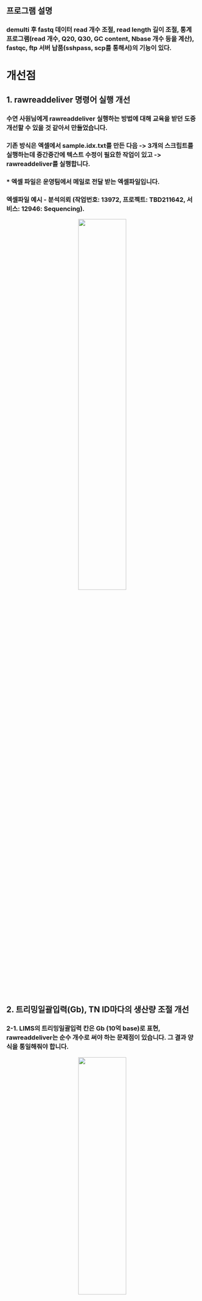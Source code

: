 ## 프로그램 설명
### demulti 후 fastq 데이터 read 개수 조절, read length 길이 조절, 통계 프로그램(read 개수, Q20, Q30, GC content, Nbase 개수 등을 계산), fastqc, ftp 서버 납품(sshpass, scp를 통해서)의 기능이 있다.

# 개선점
## 1. rawreaddeliver 명령어 실행 개선
### 수연 사원님에게 rawreaddeliver 실행하는 방법에 대해 교육을 받던 도중 개선할 수 있을 것 같아서 만들었습니다.
### 기존 방식은 엑셀에서 sample.idx.txt를 만든 다음 -> 3개의 스크립트를 실행하는데 중간중간에 텍스트 수정이 필요한 작업이 있고 -> rawreaddeliver를 실행합니다.
### * 엑셀 파일은 운영팀에서 메일로 전달 받는 엑셀파일입니다.
### 엑셀파일 예시 - 분석의뢰 (작업번호: 13972, 프로젝트: TBD211642, 서비스: 12946: Sequencing).
<div align="center"><img src="https://user-images.githubusercontent.com/62974484/155466707-390a6a74-d0fc-4ace-a725-de8bfb8f463d.png" width="50%" height="50%"><br/></div>

### <br/><br/><br/>

## 2. 트리밍일괄입력(Gb), TN ID마다의 생산량 조절 개선
### 2-1. LIMS의 트리밍일괄입력 칸은 Gb (10억 base)로 표현, rawreaddeliver는 순수 개수로 써야 하는 문제점이 있습니다. 그 결과 양식을 통일해줘야 합니다.
<div align="center">
    <img src="https://user-images.githubusercontent.com/62974484/155466773-7171e65a-1495-4ca9-bfc2-336ec0d7af70.png" width="50%" height="40%"><br/>
</div>

### 2-2. TN ID가 여러개 있을 때는 각 TN ID마다 생산량을 계산해줘야 합니다.
### 2-3. TN ID 하나에는 여러 개 샘플이 들어 있습니다. 그래서 한 TN ID의 샘플 개수가 10개 일 때, 총 생산량을 10 Gb로 조절해주고 싶다면 한 개 샘플의 생산량 = 10 / 10 = 1 Gb 로 조정해줘야 합니다. 
### 2-4. 각 샘플마다 여러 요인에 의해 생산량이 다릅니다. 어떤 샘플 데이터는 많이 생성되고, 어떤 것은 적게 생성됩니다. 이 부분은 간단한 방법으로는 max 값을 설정해주어 총 생산량이 넘지 않게 설정할 경우 해결됩니다. 요청된 'TN ID마다의 생산량 / 한 TN ID 샘플 수'만큼 하면 생산량을 넘지 않게 됩니다. 이를 max 값으로 설정합니다. 또한 성준 사원님에게 전달 받은 사항으로는 read 개수가 같을 때 고객이 헤깔리는 경우가 있다고 합니다. 그래서 (nGb ~ nGb + 1) 범위 내 난수를 발생시켜 해결하였습니다.

### <br/><br/><br/>

## 3. NIPTON LIMS 연동, fetch
### LIMS에서 가져오는 데이터는 fastq 파일명, fastq dir, read length입니다. 
### fastq 파일명과 fastq dir는 data_list를 작성할 때, 파일 exist test에 쓰입니다.
### read length는 Gb 생산량 계산시 구해야 하는 값으로 보통 151이지만 림스에서 그대로 가져와 수기로 기입할시 발생하는 휴먼에러 등의 오류를 줄입니다.

### <br/><br/><br/>

# 실행 방법
### 1. 엑셀에서 [라이브러리명]\t[인덱스1]\t[인덱스2]\t[샘플명] 과 같이
### sample.idx.txt를 만든다. (기존 방식과 동일)

<img src="https://user-images.githubusercontent.com/62974484/155466823-ad7f4371-f27a-49aa-8e1d-02731c7f612d.png" width="70%" height="70%"><br/>
### 
### 2. 아래와 같이 다음 스크립트를 실행한다
### python [this script] [트리밍일괄입력(Gb)] [리드 서열의 3' 부터 잘라낼 base 길이] [work_id] 1> log.txt &
#### * 주의 : [리드 서열의 3' 부터 잘라낼 base 길이]는 LIMS의 리드길이일괄입력란을 그대로 입력하시면 안 됩니다. 리드길이일괄입력란이 100이면 151 - 100 = 50 입력하셔야 합니다. 그래야 101개가 됩니다. 1은 Calibration base 입니다. (리드길이일괄입력란을 입력으로 수정할 수는 있지만... 생략...)
![image](https://user-images.githubusercontent.com/62974484/155466865-105d8c80-ccdb-4efd-8b10-7400b12535f8.png)

### ex)
```
$ python ../script/rawdata_demulti_2.1.0.py 10 0 14378 1> log.txt 2> stderr.txt &
```
### 
### 만약 rawreaddeliver.py에 파라미터를 수정하고 싶은 경우 아래 라인을 고치시면 됩니다.
```
os.system("python {0} {1} {2} dna data_list {3} outprefix --server-name qc --cpu 10 --from-to cp".format(sRawReadDeliver, sProject, sWork_id, sCurrent_dir))
```

#### 파라미터는 rawreaddeliver 페이지를 참고
#### https://gitlab.ptbio.kr/bi/rawreaddeliver


### <br/><br/>
##### * rawreaddeliver에서 max 값보다 작은 read가 있는 fastq의 경우 데이터가 그대로 나오는 것을 확인하였습니다.
##### * 샘플마다 균일하게 생산량을 줄이려면 TN ID 마다 있는 모든 샘플의 fastq를 읽어서 합한 다음, 생산량과의 차를 구하고, 그 값 / 샘플 수만큼 나눈 후, 각 fastq read 개수 - 해당 값을 빼주면 균일하게 뺄 수 있으나 생산량이 적은 fastq는 더 줄어드는 문제점이 있을 것 같습니다. 다른 방법으로는 총 생산량 / 샘플 수보다 많은 데이터에서만 정확히 실제 데이터 양에서 요청한 생산량만 남도록 하는 방법이 있을 것 같습니다. 가장 좋은 방법은 퀄리티를 계산해서 퀄리티가 낮은 것 순서로 삭제하는 방식이지만, 퀄리티 기준으로 and 원하는 생산량만큼만 컨트롤한다는 것은 기술적으로 가능은 하지만 이 부분은 이 프로그램에서 개선하는 방향성은 아닐 것 같습니다.
### <br/><br/><br/>

# 220712
## rawreaddeliver_220712.zip
### improved 최종

### <br/><br/><br/>

